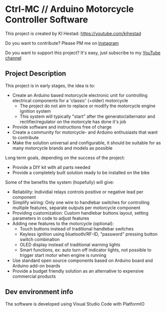 # Ctrl-MC // Arduino Motorcycle Controller Software

This project is created by KI Hestad: https://youtube.com/kihestad

Do you want to contribute? Please PM me on [Instagram](https://www.instagram.com/k.i.hestad/)

Do you want to support this project? It's easy, just subscribe to my [YouTube channel](https://youtube.com/kihestad)

## Project Description

This project is in early stages, the idea is to:

* Create an Arduino based motorcycle electronic unit for controlling electrical components for a 'classic' (=older) motorcycle
  * The project do not aim to replace or modify the motorcycle engine ignition system
  * This system will typically "start" after the generator/alternator and rectifier/regulator on the motorcyle has done it's job
* Provide software and instructions free of charge
* Create a community for motorcycle- and Arduino enthusiasts that want to contribute
* Make the solution universal and configurable, it should be suitable for as many motorcycle brands and models as possible

Long term goals, depending on the success of the project:
* Provide a DIY kit with all parts needed
* Provide a completely built solution ready to be installed on the bike

Some of the benefits the system (hopefully) will give:

* Reliability: Individial relays controls positive or negative lead per component
* Simplify wiring: Only one wire to handlebar switches for controlling multiple features, separate outputs per motorcycle component
* Providing customization: Custom handlebar buttons layout, setting parameters in code to adjust features
* Adding new features to the motorcycle (optional): 
  * Touch buttons instead of traditional handlebar switches
  * Keyless ignition using bluetooth/RF-ID, "password" pressing button switch combination
  * OLED display instead of traditional warning lights
  * Smart functions, ex: auto turn off indicator lights, not possible to trigger start motor when engine is running
* Use standard open source components based on Arduino board and Arduino add-on boards
* Provide a budget friendly solution as an alternative to  expensive commercial products

## Dev environment info

The software is developed using Visual Studio Code with PlatformIO

